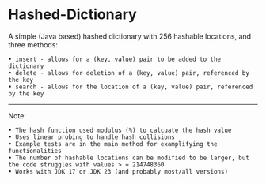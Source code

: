 # Hashed-Dictionary
A simple (Java based) hashed dictionary with 256 hashable locations, and three methods:
  
    • insert - allows for a (key, value) pair to be added to the dictionary
    • delete - allows for deletion of a (key, value) pair, referenced by the key
    • search - allows for the location of a (key, value) pair, referenced by the key


------------------------------------------------------------------------------------------------------------------------
Note:

    • The hash function used modulus (%) to calcuate the hash value
    • Uses linear probing to handle hash collisions
    • Example tests are in the main method for examplifying the functionalities
    • The number of hashable locations can be modified to be larger, but the code struggles with values > ≈ 214748360
    • Works with JDK 17 or JDK 23 (and probably most/all versions)
